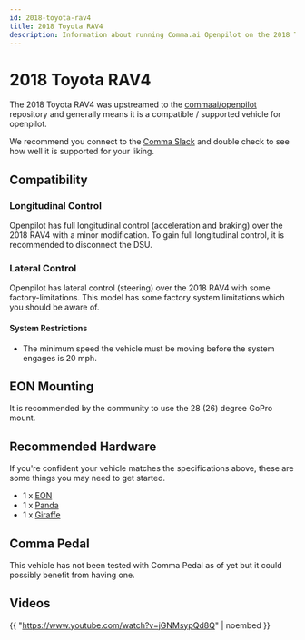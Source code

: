 ```yaml
---
id: 2018-toyota-rav4
title: 2018 Toyota RAV4
description: Information about running Comma.ai Openpilot on the 2018 Toyota RAV4
---
```

# 2018 Toyota RAV4

The 2018 Toyota RAV4 was upstreamed to the [commaai/openpilot](https://github.com/commaai/openpilot) repository and generally means it is a compatible / supported vehicle for openpilot.

We recommend you connect to the [Comma Slack](https://slack.comma.ai) and double check to see how well it is supported for your liking.

## Compatibility

### Longitudinal Control

Openpilot has full longitudinal control (acceleration and braking) over the 2018 RAV4 with a minor modification.
To gain full longitudinal control, it is recommended to disconnect the DSU.

### Lateral Control

Openpilot has lateral control (steering) over the 2018 RAV4 with some factory-limitations.
This model has some factory system limitations which you should be aware of.

#### System Restrictions

* The minimum speed the vehicle must be moving before the system engages is 20 mph.

## EON Mounting

It is recommended by the community to use the 28 (26) degree GoPro mount.

## Recommended Hardware

If you're confident your vehicle matches the specifications above, these are some things you may need to get started.

* 1 x [EON](/hardware/eon/)
* 1 x [Panda](/hardware/panda/)
* 1 x [Giraffe](/hardware/giraffe/)

## Comma Pedal

This vehicle has not been tested with Comma Pedal as of yet but it could possibly benefit from having one.


## Videos

{{ "https://www.youtube.com/watch?v=jGNMsypQd8Q" | noembed }}


